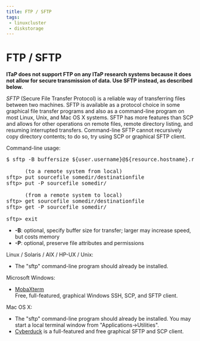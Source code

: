 ```yaml
---
title: FTP / SFTP
tags:
 - linuxcluster
 - diskstorage
---
```


# FTP / SFTP

**ITaP does not support FTP on any ITaP research systems because it does not allow for secure transmission of data. Use SFTP instead, as described below.**

<em>SFTP</em> (Secure File Transfer Protocol) is a reliable way of transferring files between two machines.  SFTP is available as a protocol choice in some graphical file transfer programs and also as a command-line program on most Linux, Unix, and Mac OS X systems.  SFTP has more features than SCP and allows for other operations on remote files, remote directory listing, and resuming interrupted transfers.  Command-line SFTP cannot recursively copy directory contents; to do so, try using SCP or graphical SFTP client.

Command-line usage:

<pre>$ sftp -B buffersize ${user.username}@${resource.hostname}.rcac.purdue.edu

      (to a remote system from local)
sftp&gt; put sourcefile somedir/destinationfile
sftp&gt; put -P sourcefile somedir/

      (from a remote system to local)
sftp&gt; get sourcefile somedir/destinationfile
sftp&gt; get -P sourcefile somedir/

sftp&gt; exit
</pre>

<ul>
 <li><strong>-B</strong>:  optional, specify buffer size for transfer; larger may increase speed, but costs memory</li>
 <li><strong>-P</strong>:  optional, preserve file attributes and permissions</li>
</ul>
 <p>Linux / Solaris / AIX / HP-UX / Unix:</p>
<ul>
 <li>The "sftp" command-line program should already be installed.</li>
</ul>

Microsoft Windows:

<ul>
        <li>
                <a href="https://mobaxterm.mobatek.net/download.html" target="_blank" rel="noopener">MobaXterm</a><br />
                Free, full-featured, graphical Windows SSH, SCP, and SFTP client.
        </li>

</ul>

Mac OS X:

<ul>
 <li>The "sftp" command-line program should already be installed.  You may start a local terminal window from "Applications-&gt;Utilities".</li>
 <li><a href="https://cyberduck.io/" target="_blank" rel="noopener">Cyberduck</a> is a full-featured and free graphical SFTP and SCP client.</li>
</ul>
